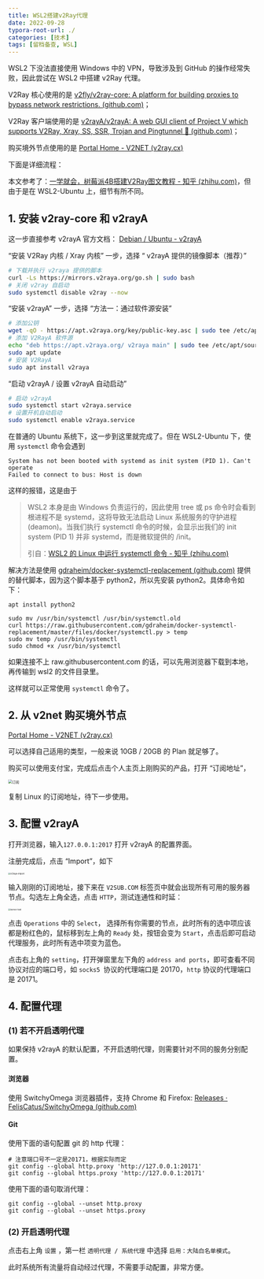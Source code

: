 ```yaml
---
title: WSL2搭建v2Ray代理
date: 2022-09-28
typora-root-url: ./
categories: [技术]
tags: [留档备查, WSL]
---
```


WSL2 下没法直接使用 Windows 中的 VPN，导致涉及到 GitHub 的操作经常失败，因此尝试在 WSL2 中搭建 v2Ray 代理。

V2Ray 核心使用的是 [v2fly/v2ray-core: A platform for building proxies to bypass network restrictions. (github.com)](https://github.com/v2fly/v2ray-core)；

V2Ray 客户端使用的是 [v2rayA/v2rayA: A web GUI client of Project V which supports V2Ray, Xray, SS, SSR, Trojan and Pingtunnel 🚀 (github.com)](https://github.com/v2rayA/v2rayA/)；

购买境外节点使用的是 [Portal Home - V2NET (v2ray.cx)](https://main.v2ray.cx/index.php)

下面是详细流程：

<!--more-->

本文参考了：[一学就会，树莓派4B搭建V2Ray图文教程 - 知乎 (zhihu.com)](https://zhuanlan.zhihu.com/p/424040320?utm_id=0)，但由于是在 WSL2-Ubuntu 上，细节有所不同。

## 1. 安装 v2ray-core 和 v2rayA

这一步直接参考 v2rayA 官方文档： [Debian / Ubuntu - v2rayA](https://v2raya.org/docs/prologue/installation/debian/)

“安装 V2Ray 内核 / Xray 内核” 一步，选择 “ v2rayA 提供的镜像脚本（推荐）”

```bash
# 下载并执行 v2raya 提供的脚本
curl -Ls https://mirrors.v2raya.org/go.sh | sudo bash
# 关闭 v2ray 自启动
sudo systemctl disable v2ray --now
```

“安装 v2rayA” 一步，选择 “方法一：通过软件源安装”

```bash
# 添加公钥
wget -qO - https://apt.v2raya.org/key/public-key.asc | sudo tee /etc/apt/trusted.gpg.d/v2raya.asc
# 添加 V2RayA 软件源
echo "deb https://apt.v2raya.org/ v2raya main" | sudo tee /etc/apt/sources.list.d/v2raya.list
sudo apt update
# 安装 V2RayA
sudo apt install v2raya
```

“启动 v2rayA / 设置 v2rayA 自动启动”

```bash
# 启动 v2rayA
sudo systemctl start v2raya.service
# 设置开机自动启动
sudo systemctl enable v2raya.service
```

在普通的 Ubuntu 系统下，这一步到这里就完成了。但在 WSL2-Ubuntu 下，使用 `systemctl` 命令会遇到

```
System has not been booted with systemd as init system (PID 1). Can't operate
Failed to connect to bus: Host is down
```

这样的报错，这是由于

> WSL2 本身是由 Windows 负责运行的，因此使用 tree 或 ps 命令时会看到根进程不是 systemd，这将导致无法启动 Linux 系统服务的守护进程(deamon)。当我们执行 systemctl 命令的时候，会显示出我们的 init system (PID 1) 并非 systemd，而是微软提供的 /init。
>
> 引自：[WSL2 的 Linux 中运行 systemctl 命令 - 知乎 (zhihu.com)](https://zhuanlan.zhihu.com/p/335162006)

解决方法是使用 [gdraheim/docker-systemctl-replacement (github.com)](https://github.com/gdraheim/docker-systemctl-replacement) 提供的替代脚本，因为这个脚本基于 python2，所以先安装 python2。具体命令如下：

```
apt install python2
 
sudo mv /usr/bin/systemctl /usr/bin/systemctl.old
curl https://raw.githubusercontent.com/gdraheim/docker-systemctl-replacement/master/files/docker/systemctl.py > temp
sudo mv temp /usr/bin/systemctl
sudo chmod +x /usr/bin/systemctl
```

如果连接不上 raw.githubusercontent.com 的话，可以先用浏览器下载到本地，再传输到 wsl2 的文件目录里。

这样就可以正常使用 `systemctl` 命令了。

## 2. 从 v2net 购买境外节点

[Portal Home - V2NET (v2ray.cx)](https://main.v2ray.cx/index.php)

可以选择自己适用的类型，一般来说 10GB / 20GB 的 Plan 就足够了。

购买可以使用支付宝，完成后点击个人主页上刚购买的产品，打开 “订阅地址”，

<img src="/WSL2搭建v2Ray代理/订阅.png" alt="订阅" style="zoom: 50%;" />

复制 Linux 的订阅地址，待下一步使用。

## 3. 配置 v2rayA

打开浏览器，输入`127.0.0.1:2017` 打开 v2rayA 的配置界面。

注册完成后，点击 “Import”，如下

<img src="/WSL2搭建v2Ray代理/v2raya-import.png" alt="v2raya-import" style="zoom:30%;" />

输入刚刚的订阅地址，接下来在 `V2SUB.COM` 标签页中就会出现所有可用的服务器节点。勾选左上角全选，点击 `HTTP`，测试连通性和时延：

<img src="/WSL2搭建v2Ray代理/server-test.png" alt="server-test" style="zoom:30%;" />

点击 `Operations` 中的 `Select`， 选择所有你需要的节点，此时所有的选中项应该都是粉红色的，鼠标移到左上角的 `Ready` 处，按钮会变为 `Start`，点击后即可启动代理服务，此时所有选中项变为蓝色。

点击右上角的 `setting`，打开弹窗里左下角的 `address and ports`，即可查看不同协议对应的端口号，如 `socks5 `协议的代理端口是 20170，`http` 协议的代理端口是 20171。

## 4. 配置代理

### (1) 若不开启透明代理

如果保持 v2rayA 的默认配置，不开启透明代理，则需要针对不同的服务分别配置。

#### 浏览器

使用 SwitchyOmega 浏览器插件，支持 Chrome 和 Firefox: [Releases · FelisCatus/SwitchyOmega (github.com)](https://github.com/FelisCatus/SwitchyOmega/releases)

#### Git

使用下面的语句配置 git 的 http 代理：

```
# 注意端口号不一定是20171，根据实际而定
git config --global http.proxy 'http://127.0.0.1:20171'
git config --global https.proxy 'http://127.0.0.1:20171'
```

使用下面的语句取消代理：

```
git config --global --unset http.proxy
git config --global --unset https.proxy
```

### (2) 开启透明代理

点击右上角 `设置` ，第一栏 `透明代理 / 系统代理` 中选择 `启用：大陆白名单模式`。

此时系统所有流量将自动经过代理，不需要手动配置，非常方便。

